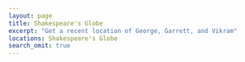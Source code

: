 ```yaml
---
layout: page
title: Shakespeare's Globe
excerpt: "Get a recent location of George, Garrett, and Vikram"
locations: Shakespeare's Globe
search_omit: true
---
```

